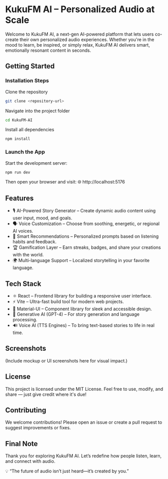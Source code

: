 # KukuFM AI – Personalized Audio at Scale

Welcome to KukuFM AI, a next-gen AI-powered platform that lets users co-create their own personalized audio experiences. Whether you're in the mood to learn, be inspired, or simply relax, KukuFM AI delivers smart, emotionally resonant content in seconds.

## Getting Started

### Installation Steps
Clone the repository
```bash
git clone <repository-url>
```
Navigate into the project folder
```bash
cd KukuFM-AI
```
Install all dependencies
```bash
npm install
```

### Launch the App
Start the development server:
```bash
npm run dev
```
Then open your browser and visit:
🌐 http://localhost:5176

## Features

- 🎙️ AI-Powered Story Generator – Create dynamic audio content using user input, mood, and goals.
- 🗣️ Voice Customization – Choose from soothing, energetic, or regional AI voices.
- 🔁 Smart Recommendations – Personalized prompts based on listening habits and feedback.
- 🏆 Gamification Layer – Earn streaks, badges, and share your creations with the world.
- 🌍 Multi-language Support – Localized storytelling in your favorite language.

## Tech Stack

- ⚛️ React – Frontend library for building a responsive user interface.
- ⚡ Vite – Ultra-fast build tool for modern web projects.
- 🎨 Material-UI – Component library for sleek and accessible design.
- 🤖 Generative AI (GPT-4) – For story generation and language processing.
- 🔊 Voice AI (TTS Engines) – To bring text-based stories to life in real time.

## Screenshots

(Include mockup or UI screenshots here for visual impact.)

## License

This project is licensed under the MIT License.
Feel free to use, modify, and share — just give credit where it's due!

## Contributing

We welcome contributions!
Please open an issue or create a pull request to suggest improvements or fixes.

## Final Note

Thank you for exploring KukuFM AI.
Let’s redefine how people listen, learn, and connect with audio.

💡 “The future of audio isn’t just heard—it’s created by you.”